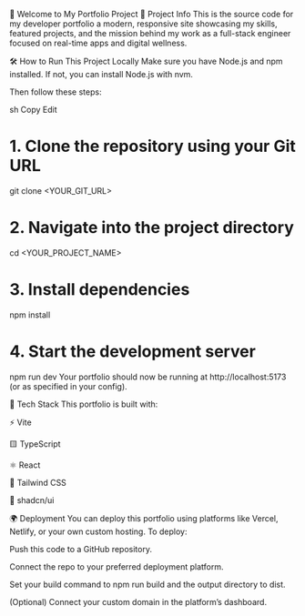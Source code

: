 👋 Welcome to My Portfolio Project
🚀 Project Info
This is the source code for my developer portfolio  a modern, responsive site showcasing my skills, featured projects, and the mission behind my work as a full-stack engineer focused on real-time apps and digital wellness.

🛠️ How to Run This Project Locally
Make sure you have Node.js and npm installed. If not, you can install Node.js with nvm.

Then follow these steps:

sh
Copy
Edit
# 1. Clone the repository using your Git URL
git clone <YOUR_GIT_URL>

# 2. Navigate into the project directory
cd <YOUR_PROJECT_NAME>

# 3. Install dependencies
npm install

# 4. Start the development server
npm run dev
Your portfolio should now be running at http://localhost:5173 (or as specified in your config).

🧰 Tech Stack
This portfolio is built with:

⚡️ Vite

🟨 TypeScript

⚛️ React

🎨 Tailwind CSS

🧩 shadcn/ui

🌍 Deployment
You can deploy this portfolio using platforms like Vercel, Netlify, or your own custom hosting. To deploy:

Push this code to a GitHub repository.

Connect the repo to your preferred deployment platform.

Set your build command to npm run build and the output directory to dist.

(Optional) Connect your custom domain in the platform’s dashboard.

